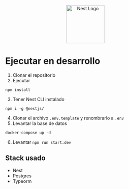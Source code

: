 <p align="center">
  <a href="http://nestjs.com/" target="blank"><img src="https://nestjs.com/img/logo-small.svg" width="120" alt="Nest Logo" /></a>
</p>

# Ejecutar en desarrollo

1. Clonar el repositorio
2. Ejecutar 
```
npm install
```
3. Tener Nest CLI instalado
```
npm i -g @nestjs/
```
4. Clonar el archivo
```.env.template```
y renombrarlo a ```.env```
5. Levantar la base de datos
```
docker-compose up -d
```
6. Levantar ```npm run start:dev```

## Stack usado
* Nest
* Postgres
* Typeorm